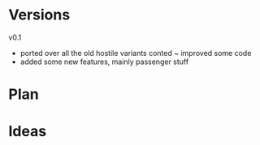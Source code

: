 # Versions
v0.1
+ ported over all the old hostile variants conted
~ improved some code
+ added some new features, mainly passenger stuff
# Plan
# Ideas
